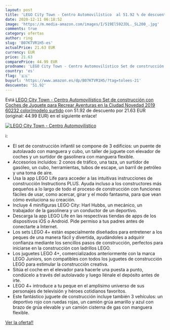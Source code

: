 ```yaml
---
layout: post
title: 'LEGO City Town - Centro Automovilístico  al 51.92 % de descuento'
date: 2020-12-11 06:18:52
image: 'https://m.media-amazon.com/images/I/519El592JDL._SL200_.jpg'
comments: true
category: ofertas
author: ring
slug: 'B07KTVR1H5-es'
actualPrice: 21.63 EUR
currency: EUR
price: 21.63
comparePrice: 44.99 EUR
prodname: 'LEGO City Town - Centro Automovilístico Set de construcción con Coches de Juguete para Recrear Aventuras en la Ciudad  Novedad 2019  60232    color/modelo surtido'
country: 'es'
flag: '🇪🇸'
buyurl: 'https://www.amazon.es/dp/B07KTVR1H5/?tag=tolees-21'
descuento: '51.92'
---
```


Está [LEGO City Town - Centro Automovilístico Set de construcción con Coches de Juguete para Recrear Aventuras en la Ciudad  Novedad 2019  60232    color/modelo surtido](https://www.amazon.es/dp/B07KTVR1H5/?tag=tolees-21) con 51.92 de descuento por 21.63 EUR (original: 44.99 EUR) en el siguiente enlace!

[![LEGO City Town - Centro Automovilístico ](https://m.media-amazon.com/images/I/519El592JDL._SL200_.jpg)](https://www.amazon.es/dp/B07KTVR1H5/?tag=tolees-21)

ℹ️:

- El set de construcción infantil se compone de 3 edificios: un puente de autolavado con manguera y cubo, un taller de juguete con elevador de coches y un surtidor de gasolinera con manguera flexible.
- Accesorios incluidos: 2 conos de tráfico, una taza, un surtidor de gasóleo, un cubo, herramientas, tubos de escape, un barril de petróleo y una toma de aire.
- Usa la app LEGO Life para acceder a las intuitivas instrucciones de construcción Instructions PLUS. Ayuda incluso a los constructores más pequeños a lo largo de todo el proceso de construcción con funciones fáciles de usar, como acercar, girar y el modo fantasma, para que vean cómo evoluciona su creación.
- Incluye 4 minifiguras LEGO City: Harl Hubbs, un mecánico, un trabajador de la gasolinera y un conductor de un deportivo.
- Descarga la app LEGO Life en las respectivas tiendas de apps de los dispositivos iOS o Android. Pide permiso a tus padres antes de conectarte a Internet.
- Los sets LEGO 4+ están especialmente diseñados para entretener a los peques de una manera fácil y divertida, ayudándoles a adquirir confianza mediante los sencillos pasos de construcción, perfectos para iniciarse en la construcción con ladrillos LEGO.
- Los juguetes LEGO 4+, comercializados anteriormente con la marca LEGO Juniors, son compatibles con todos los juguetes de construcción LEGO para estimular la construcción creativa.
- Sitúa el coche en el elevador para hacerle una puesta a punto, condúcelo a través del autolavado y luego llénale el depósito antes de irte.
- LEGO 4+ introduce a tu peque en el amplísimo universo de sus personajes de televisión y héroes cotidianos favoritos.
- Este fantástico juguete de construcción incluye también 3 vehículos: un deportivo rojo con ruedas rojas, un camión grúa amarillo y azul con brazo de grúa elevable y un camión cisterna de gas con manguera flexible.

[Ver la oferta!!](https://www.amazon.es/dp/B07KTVR1H5/?tag=tolees-21)
